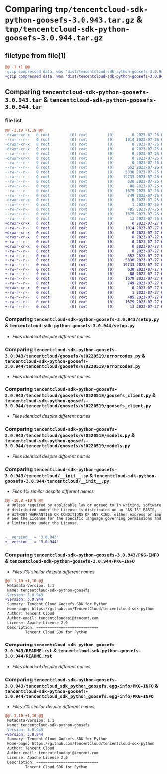 # Comparing `tmp/tencentcloud-sdk-python-goosefs-3.0.943.tar.gz` & `tmp/tencentcloud-sdk-python-goosefs-3.0.944.tar.gz`

## filetype from file(1)

```diff
@@ -1 +1 @@
-gzip compressed data, was "dist/tencentcloud-sdk-python-goosefs-3.0.943.tar", last modified: Wed Jul 26 00:38:04 2023, max compression
+gzip compressed data, was "dist/tencentcloud-sdk-python-goosefs-3.0.944.tar", last modified: Thu Jul 27 02:16:20 2023, max compression
```

## Comparing `tencentcloud-sdk-python-goosefs-3.0.943.tar` & `tencentcloud-sdk-python-goosefs-3.0.944.tar`

### file list

```diff
@@ -1,19 +1,19 @@
-drwxr-xr-x   0 root         (0) root         (0)        0 2023-07-26 00:38:04.000000 tencentcloud-sdk-python-goosefs-3.0.943/
--rw-r--r--   0 root         (0) root         (0)     1014 2023-07-26 00:38:04.000000 tencentcloud-sdk-python-goosefs-3.0.943/setup.py
-drwxr-xr-x   0 root         (0) root         (0)        0 2023-07-26 00:38:04.000000 tencentcloud-sdk-python-goosefs-3.0.943/tencentcloud/
-drwxr-xr-x   0 root         (0) root         (0)        0 2023-07-26 00:38:04.000000 tencentcloud-sdk-python-goosefs-3.0.943/tencentcloud/goosefs/
--rw-r--r--   0 root         (0) root         (0)        0 2023-07-26 00:38:04.000000 tencentcloud-sdk-python-goosefs-3.0.943/tencentcloud/goosefs/__init__.py
-drwxr-xr-x   0 root         (0) root         (0)        0 2023-07-26 00:38:04.000000 tencentcloud-sdk-python-goosefs-3.0.943/tencentcloud/goosefs/v20220519/
--rw-r--r--   0 root         (0) root         (0)        0 2023-07-26 00:38:04.000000 tencentcloud-sdk-python-goosefs-3.0.943/tencentcloud/goosefs/v20220519/__init__.py
--rw-r--r--   0 root         (0) root         (0)      652 2023-07-26 00:38:04.000000 tencentcloud-sdk-python-goosefs-3.0.943/tencentcloud/goosefs/v20220519/errorcodes.py
--rw-r--r--   0 root         (0) root         (0)     5830 2023-07-26 00:38:04.000000 tencentcloud-sdk-python-goosefs-3.0.943/tencentcloud/goosefs/v20220519/goosefs_client.py
--rw-r--r--   0 root         (0) root         (0)    19733 2023-07-26 00:38:04.000000 tencentcloud-sdk-python-goosefs-3.0.943/tencentcloud/goosefs/v20220519/models.py
--rw-r--r--   0 root         (0) root         (0)      630 2023-07-26 00:38:04.000000 tencentcloud-sdk-python-goosefs-3.0.943/tencentcloud/__init__.py
--rw-r--r--   0 root         (0) root         (0)       88 2023-07-26 00:38:04.000000 tencentcloud-sdk-python-goosefs-3.0.943/setup.cfg
--rw-r--r--   0 root         (0) root         (0)     1679 2023-07-26 00:38:04.000000 tencentcloud-sdk-python-goosefs-3.0.943/PKG-INFO
--rw-r--r--   0 root         (0) root         (0)      749 2023-07-26 00:38:04.000000 tencentcloud-sdk-python-goosefs-3.0.943/README.rst
-drwxr-xr-x   0 root         (0) root         (0)        0 2023-07-26 00:38:04.000000 tencentcloud-sdk-python-goosefs-3.0.943/tencentcloud_sdk_python_goosefs.egg-info/
--rw-r--r--   0 root         (0) root         (0)        1 2023-07-26 00:38:04.000000 tencentcloud-sdk-python-goosefs-3.0.943/tencentcloud_sdk_python_goosefs.egg-info/dependency_links.txt
--rw-r--r--   0 root         (0) root         (0)      485 2023-07-26 00:38:04.000000 tencentcloud-sdk-python-goosefs-3.0.943/tencentcloud_sdk_python_goosefs.egg-info/SOURCES.txt
--rw-r--r--   0 root         (0) root         (0)     1679 2023-07-26 00:38:04.000000 tencentcloud-sdk-python-goosefs-3.0.943/tencentcloud_sdk_python_goosefs.egg-info/PKG-INFO
--rw-r--r--   0 root         (0) root         (0)       13 2023-07-26 00:38:04.000000 tencentcloud-sdk-python-goosefs-3.0.943/tencentcloud_sdk_python_goosefs.egg-info/top_level.txt
+drwxr-xr-x   0 root         (0) root         (0)        0 2023-07-27 02:16:20.000000 tencentcloud-sdk-python-goosefs-3.0.944/
+-rw-r--r--   0 root         (0) root         (0)     1014 2023-07-27 02:16:20.000000 tencentcloud-sdk-python-goosefs-3.0.944/setup.py
+drwxr-xr-x   0 root         (0) root         (0)        0 2023-07-27 02:16:20.000000 tencentcloud-sdk-python-goosefs-3.0.944/tencentcloud/
+drwxr-xr-x   0 root         (0) root         (0)        0 2023-07-27 02:16:20.000000 tencentcloud-sdk-python-goosefs-3.0.944/tencentcloud/goosefs/
+-rw-r--r--   0 root         (0) root         (0)        0 2023-07-27 02:16:20.000000 tencentcloud-sdk-python-goosefs-3.0.944/tencentcloud/goosefs/__init__.py
+drwxr-xr-x   0 root         (0) root         (0)        0 2023-07-27 02:16:20.000000 tencentcloud-sdk-python-goosefs-3.0.944/tencentcloud/goosefs/v20220519/
+-rw-r--r--   0 root         (0) root         (0)        0 2023-07-27 02:16:20.000000 tencentcloud-sdk-python-goosefs-3.0.944/tencentcloud/goosefs/v20220519/__init__.py
+-rw-r--r--   0 root         (0) root         (0)      652 2023-07-27 02:16:20.000000 tencentcloud-sdk-python-goosefs-3.0.944/tencentcloud/goosefs/v20220519/errorcodes.py
+-rw-r--r--   0 root         (0) root         (0)     5830 2023-07-27 02:16:20.000000 tencentcloud-sdk-python-goosefs-3.0.944/tencentcloud/goosefs/v20220519/goosefs_client.py
+-rw-r--r--   0 root         (0) root         (0)    19733 2023-07-27 02:16:20.000000 tencentcloud-sdk-python-goosefs-3.0.944/tencentcloud/goosefs/v20220519/models.py
+-rw-r--r--   0 root         (0) root         (0)      630 2023-07-27 02:16:20.000000 tencentcloud-sdk-python-goosefs-3.0.944/tencentcloud/__init__.py
+-rw-r--r--   0 root         (0) root         (0)       88 2023-07-27 02:16:20.000000 tencentcloud-sdk-python-goosefs-3.0.944/setup.cfg
+-rw-r--r--   0 root         (0) root         (0)     1679 2023-07-27 02:16:20.000000 tencentcloud-sdk-python-goosefs-3.0.944/PKG-INFO
+-rw-r--r--   0 root         (0) root         (0)      749 2023-07-27 02:16:20.000000 tencentcloud-sdk-python-goosefs-3.0.944/README.rst
+drwxr-xr-x   0 root         (0) root         (0)        0 2023-07-27 02:16:20.000000 tencentcloud-sdk-python-goosefs-3.0.944/tencentcloud_sdk_python_goosefs.egg-info/
+-rw-r--r--   0 root         (0) root         (0)        1 2023-07-27 02:16:20.000000 tencentcloud-sdk-python-goosefs-3.0.944/tencentcloud_sdk_python_goosefs.egg-info/dependency_links.txt
+-rw-r--r--   0 root         (0) root         (0)      485 2023-07-27 02:16:20.000000 tencentcloud-sdk-python-goosefs-3.0.944/tencentcloud_sdk_python_goosefs.egg-info/SOURCES.txt
+-rw-r--r--   0 root         (0) root         (0)     1679 2023-07-27 02:16:20.000000 tencentcloud-sdk-python-goosefs-3.0.944/tencentcloud_sdk_python_goosefs.egg-info/PKG-INFO
+-rw-r--r--   0 root         (0) root         (0)       13 2023-07-27 02:16:20.000000 tencentcloud-sdk-python-goosefs-3.0.944/tencentcloud_sdk_python_goosefs.egg-info/top_level.txt
```

### Comparing `tencentcloud-sdk-python-goosefs-3.0.943/setup.py` & `tencentcloud-sdk-python-goosefs-3.0.944/setup.py`

 * *Files identical despite different names*

### Comparing `tencentcloud-sdk-python-goosefs-3.0.943/tencentcloud/goosefs/v20220519/errorcodes.py` & `tencentcloud-sdk-python-goosefs-3.0.944/tencentcloud/goosefs/v20220519/errorcodes.py`

 * *Files identical despite different names*

### Comparing `tencentcloud-sdk-python-goosefs-3.0.943/tencentcloud/goosefs/v20220519/goosefs_client.py` & `tencentcloud-sdk-python-goosefs-3.0.944/tencentcloud/goosefs/v20220519/goosefs_client.py`

 * *Files identical despite different names*

### Comparing `tencentcloud-sdk-python-goosefs-3.0.943/tencentcloud/goosefs/v20220519/models.py` & `tencentcloud-sdk-python-goosefs-3.0.944/tencentcloud/goosefs/v20220519/models.py`

 * *Files identical despite different names*

### Comparing `tencentcloud-sdk-python-goosefs-3.0.943/tencentcloud/__init__.py` & `tencentcloud-sdk-python-goosefs-3.0.944/tencentcloud/__init__.py`

 * *Files 1% similar despite different names*

```diff
@@ -10,8 +10,8 @@
 # Unless required by applicable law or agreed to in writing, software
 # distributed under the License is distributed on an "AS IS" BASIS,
 # WITHOUT WARRANTIES OR CONDITIONS OF ANY KIND, either express or implied.
 # See the License for the specific language governing permissions and
 # limitations under the License.
 
 
-__version__ = '3.0.943'
+__version__ = '3.0.944'
```

### Comparing `tencentcloud-sdk-python-goosefs-3.0.943/PKG-INFO` & `tencentcloud-sdk-python-goosefs-3.0.944/PKG-INFO`

 * *Files 7% similar despite different names*

```diff
@@ -1,10 +1,10 @@
 Metadata-Version: 1.1
 Name: tencentcloud-sdk-python-goosefs
-Version: 3.0.943
+Version: 3.0.944
 Summary: Tencent Cloud Goosefs SDK for Python
 Home-page: https://github.com/TencentCloud/tencentcloud-sdk-python
 Author: Tencent Cloud
 Author-email: tencentcloudapi@tencent.com
 License: Apache License 2.0
 Description: ============================
         Tencent Cloud SDK for Python
```

### Comparing `tencentcloud-sdk-python-goosefs-3.0.943/README.rst` & `tencentcloud-sdk-python-goosefs-3.0.944/README.rst`

 * *Files identical despite different names*

### Comparing `tencentcloud-sdk-python-goosefs-3.0.943/tencentcloud_sdk_python_goosefs.egg-info/PKG-INFO` & `tencentcloud-sdk-python-goosefs-3.0.944/tencentcloud_sdk_python_goosefs.egg-info/PKG-INFO`

 * *Files 7% similar despite different names*

```diff
@@ -1,10 +1,10 @@
 Metadata-Version: 1.1
 Name: tencentcloud-sdk-python-goosefs
-Version: 3.0.943
+Version: 3.0.944
 Summary: Tencent Cloud Goosefs SDK for Python
 Home-page: https://github.com/TencentCloud/tencentcloud-sdk-python
 Author: Tencent Cloud
 Author-email: tencentcloudapi@tencent.com
 License: Apache License 2.0
 Description: ============================
         Tencent Cloud SDK for Python
```

